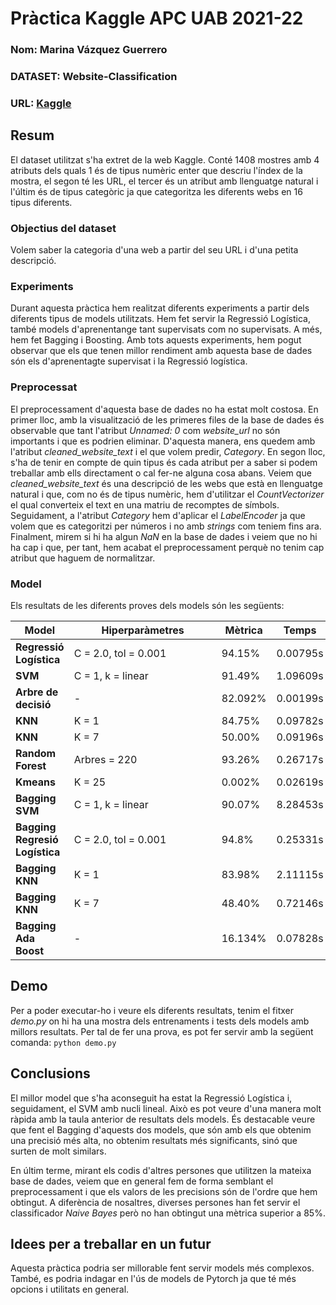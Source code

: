 # Pràctica Kaggle APC UAB 2021-22
### Nom: Marina Vázquez Guerrero
### DATASET: Website-Classification
### URL: [Kaggle](https://www.kaggle.com/hetulmehta/website-classification)

## Resum
El dataset utilitzat s'ha extret de la web Kaggle. Conté 1408 mostres amb 4 atributs dels quals 1 és de tipus numèric enter que descriu l'índex de la mostra, el segon té les URL, el tercer és un atribut amb llenguatge natural i l'últim és de tipus categòric ja que categoritza les diferents webs en 16 tipus diferents.

### Objectius del dataset
Volem saber la categoria d'una web a partir del seu URL i d'una petita descripció. 

### Experiments
Durant aquesta pràctica hem realitzat diferents experiments a partir dels diferents tipus de models utilitzats. Hem fet servir la Regressió Logística, també models d'aprenentange tant supervisats com no supervisats. A més, hem fet Bagging i Boosting. Amb tots aquests experiments, hem pogut observar que els que tenen millor rendiment amb aquesta base de dades són els d'aprenentagte supervisat i la Regressió logística.

### Preprocessat
El preprocessament d'aquesta base de dades no ha estat molt costosa. En primer lloc, amb la visualització de les primeres files de la base de dades és observable que tant l'atribut *Unnamed: 0* com *website_url* no són importants i que es podrien eliminar. D'aquesta manera, ens quedem amb l'atribut *cleaned_website_text* i el que volem predir, *Category*. En segon lloc, s'ha de tenir en compte de quin tipus és cada atribut per a saber si podem treballar amb ells directament o cal fer-ne alguna cosa abans. Veiem que *cleaned_website_text* és una descripció de les webs que està en llenguatge natural i que, com no és de tipus numèric, hem d'utilitzar el *CountVectorizer* el qual converteix el text en una matriu de recomptes de símbols. Seguidament, a l'atribut *Category* hem d'aplicar el _LabelEncoder_ ja que volem que es categoritzi per números i no amb _strings_ com teniem fins ara. Finalment, mirem si hi ha algun _NaN_ en la base de dades i veiem que no hi ha cap i que, per tant, hem acabat el preprocessament perquè no tenim cap atribut que haguem de normalitzar.

### Model
Els resultats de les diferents proves dels models són les següents:

| Model | <div style="width:220px">Hiperparàmetres</div> | Mètrica| Temps |
|-- | -- | -- | -- |
| **Regressió Logística** | C = 2.0, tol = 0.001 | 94.15% | 0.00795s |
| **SVM** | C = 1, k = linear | 91.49%  |  1.09609s |
| **Arbre de decisió** | - | 82.092% | 0.00199s |
| **KNN** | K = 1 | 84.75% | 0.09782s |
| **KNN** | K = 7 | 50.00% | 0.09196s |
| **Random Forest** | Arbres = 220 | 93.26% | 0.26717s |
| **Kmeans** | K = 25 | 0.002% | 0.02619s |
| **Bagging SVM** | C = 1, k = linear | 90.07% | 8.28453s |
| **Bagging Regresió Logística** | C = 2.0, tol = 0.001 | 94.8% | 0.25331s |
| **Bagging KNN** | K = 1 | 83.98% | 2.11115s |
| **Bagging KNN** | K = 7 | 48.40% | 0.72146s |
| **Bagging Ada Boost** | - | 16.134% | 0.07828s |

## Demo
Per a poder executar-ho i veure els diferents resultats, tenim el fitxer _demo.py_ on hi ha una mostra dels entrenaments i tests dels models amb millors resultats. Per tal de fer una prova, es pot fer servir amb la següent comanda:
``` python demo.py ```

## Conclusions
El millor model que s'ha aconseguit ha estat la Regressió Logística i, seguidament, el SVM amb nucli lineal. Això es pot veure d'una manera molt ràpida amb la taula anterior de resultats dels models. És destacable veure que fent el Bagging d'aquests dos models, que són amb els que obtenim una precisió més alta, no obtenim resultats més significants, sinó que surten de molt similars.

En últim terme, mirant els codis d'altres persones que utilitzen la mateixa base de dades, veiem que en general fem de forma semblant el preprocessament i que els valors de les precisions són de l'ordre que hem obtingut. A diferència de nosaltres, diverses persones han fet servir el classificador _Naive Bayes_ però no han obtingut una mètrica superior a 85%.

## Idees per a treballar en un futur
Aquesta pràctica podria ser millorable fent servir models més complexos. També, es podria indagar en l'ús de models de Pytorch ja que té més opcions i utilitats en general. 
